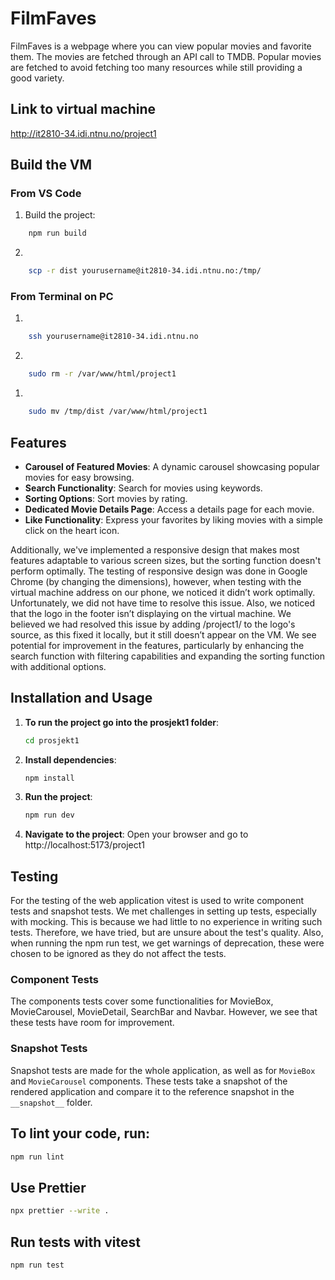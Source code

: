 # FilmFaves

FilmFaves is a webpage where you can view popular movies and favorite them. The movies are fetched through an API call to TMDB. Popular movies are fetched to avoid fetching too many resources while still providing a good variety.

## Link to virtual machine

http://it2810-34.idi.ntnu.no/project1

## Build the VM

### From VS Code

1. Build the project:
```sh
    npm run build
```
2.
```sh
    scp -r dist yourusername@it2810-34.idi.ntnu.no:/tmp/

```

### From Terminal on PC

1.
```sh
    ssh yourusername@it2810-34.idi.ntnu.no
```

2.
```sh
    sudo rm -r /var/www/html/project1
```


1.
```sh
    sudo mv /tmp/dist /var/www/html/project1
```

## Features

- **Carousel of Featured Movies**: A dynamic carousel showcasing popular movies for easy browsing.
- **Search Functionality**: Search for movies using keywords.
- **Sorting Options**: Sort movies by rating.
- **Dedicated Movie Details Page**: Access a details page for each movie.
- **Like Functionality**: Express your favorites by liking movies with a simple click on the heart icon.

Additionally, we've implemented a responsive design that makes most features adaptable to various screen sizes, but the sorting function doesn't perform optimally. The testing of responsive design was done in Google Chrome (by changing the dimensions), however, when testing with the virtual machine address on our phone, we noticed it didn’t work optimally. Unfortunately, we did not have time to resolve this issue. Also, we noticed that the logo in the footer isn’t displaying on the virtual machine. We believed we had resolved this issue by adding /project1/ to the logo's source, as this fixed it locally, but it still doesn’t appear on the VM. We see potential for improvement in the features, particularly by enhancing the search function with filtering capabilities and expanding the sorting function with additional options.

## Installation and Usage

1. **To run the project go into the prosjekt1 folder**:

   ```sh
   cd prosjekt1
   ```

2. **Install dependencies**:

   ```sh
   npm install
   ```

3. **Run the project**:

   ```sh
   npm run dev
   ```

4. **Navigate to the project**:
   Open your browser and go to http://localhost:5173/project1

## Testing

For the testing of the web application vitest is used to write component tests and snapshot tests. We met challenges in setting up tests, especially with mocking. This is because we had little to no experience in writing such tests. Therefore, we have tried, but are unsure about the test's quality. Also, when running the npm run test, we get warnings of deprecation, these were chosen to be ignored as they do not affect the tests.

### Component Tests

The components tests cover some functionalities for MovieBox, MovieCarousel, MovieDetail, SearchBar and Navbar. However, we see that these tests have room for improvement.

### Snapshot Tests

Snapshot tests are made for the whole application, as well as for `MovieBox` and `MovieCarousel` components. These tests take a snapshot of the rendered application and compare it to the reference snapshot in the `__snapshot__` folder.

## To lint your code, run:

```sh
npm run lint
```

## Use Prettier

```sh
npx prettier --write .
```

## Run tests with vitest

```sh
npm run test
```
